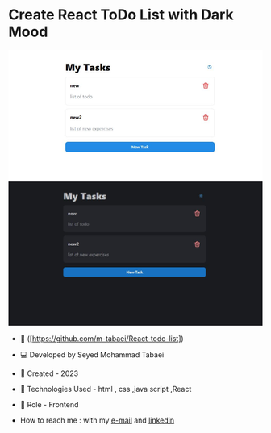 # Create React ToDo List with Dark Mood
![dashboard api](https://github.com/m-tabaei/React-todo-list/blob/main/1.JPG?raw=true)
![dashboard api](https://github.com/m-tabaei/React-todo-list/blob/main/2.JPG?raw=true)
- 🔗 ([https://github.com/m-tabaei/React-todo-list])

- 💻 Developed by Seyed Mohammad Tabaei
- 📆 Created - 2023
- 🔧 Technologies Used - html , css ,java script ,React
- 🧑‍ Role - Frontend

- How to reach me : with my [e-mail](https://www.m-tabaie@gmail.com) and [linkedin](https://www.linkedin.com/in/mohammad-tabaei/)
